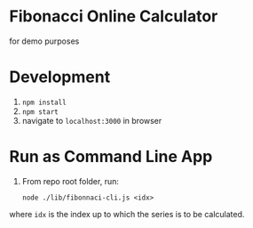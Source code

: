 # Fibonacci Online Calculator
for demo purposes

# Development
1. `npm install`
1. `npm start`
1. navigate to `localhost:3000` in browser

# Run as Command Line App
1. From repo root folder, run:
    
    `node ./lib/fibonnaci-cli.js <idx>`
    
where `idx` is the index up to which the series is to be calculated.
